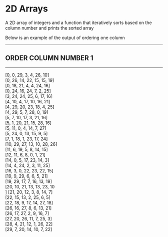 # 2D Arrays

A 2D array of integers and a function that iteratively sorts based on the column number and prints the sorted array

Below is an example of the output of ordering one column

----------------------------
## ORDER COLUMN NUMBER 1
----------------------------
[0, 0, 29, 3, 4, 26, 10]   <br/>
[0, 26, 14, 22, 15, 15, 19]<br/>
[0, 18, 21, 4, 4, 24, 16]  <br/>
[0, 24, 16, 24, 7, 2, 25]  <br/>
[3, 24, 24, 25, 6, 17, 16] <br/>
[4, 10, 4, 17, 10, 16, 21] <br/>
[4, 29, 20, 23, 18, 4, 25] <br/>
[4, 29, 5, 7, 28, 0, 19]   <br/>
[5, 7, 10, 17, 3, 21, 16]  <br/>
[5, 1, 20, 21, 15, 28, 16] <br/>
[5, 11, 0, 4, 14, 7, 27]   <br/>
[5, 24, 0, 13, 15, 9, 5]   <br/>
[7, 1, 18, 1, 23, 17, 24]  <br/>
[10, 29, 27, 13, 10, 28, 26]<br/>
[11, 6, 19, 5, 8, 14, 15]  <br/>
[12, 11, 6, 8, 0, 1, 21]   <br/>
[14, 0, 5, 17, 23, 14, 3]  <br/>
[14, 4, 24, 2, 3, 11, 25]  <br/>
[16, 3, 0, 22, 23, 22, 15] <br/>
[19, 9, 29, 6, 6, 5, 21]   <br/>
[19, 29, 17, 7, 16, 13, 19]<br/>
[20, 10, 21, 13, 13, 23, 10<br/>]
[21, 20, 12, 3, 8, 14, 7]  <br/>
[22, 15, 13, 2, 25, 6, 5]  <br/>
[22, 18, 9, 17, 14, 27, 18]<br/>
[26, 16, 27, 8, 6, 13, 21] <br/>
[26, 17, 27, 2, 9, 16, 7]  <br/>
[27, 20, 26, 11, 7, 25, 3] <br/>
[28, 4, 21, 12, 1, 26, 22] <br/>
[29, 7, 20, 14, 10, 7, 22] <br/>
